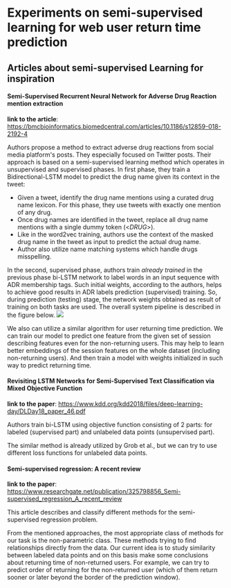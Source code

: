 # Experiments on semi-supervised learning for web user return time prediction
## Articles about semi-supervised Learning for inspiration

#### Semi-Supervised Recurrent Neural Network for Adverse Drug Reaction mention extraction

**link to the article**: https://bmcbioinformatics.biomedcentral.com/articles/10.1186/s12859-018-2192-4

Authors  propose a method to extract adverse drug reactions from social media platform's posts. They especially focused on Twitter posts.
Their approach is based on a semi-supervised learning method which operates in unsupervised and supervised phases.
In first phase, they train a Bidirectional-LSTM model to predict the drug name given its context in the tweet:
- Given a tweet, identify the drug name mentions using a curated drug name lexicon. For this phase, they use tweets with exactly one mention of any drug.
- Once drug names are identified in the tweet, replace all drug name mentions with a single dummy token (<_DRUG_>).
- Like in the word2vec training, authors use the context of the masked drug name in the tweet as input to predict the actual drug name.
- Author also utilize name matching systems which handle drugs misspelling.

In the second, supervised phase, authors train *already trained* in the previous phase bi-LSTM network to label words in an input sequence with ADR membership tags. Such initial weights, according to the authors, helps to achieve good results in ADR labels prediction (supervised) training.
So, during prediction (testing) stage, the network weights obtained as result of training on both tasks are used. The overall system pipeline is described in the figure below.
![](https://media.springernature.com/full/springer-static/image/art:10.1186/s12859-018-2192-4/MediaObjects/12859_2018_2192_Fig1_HTML.png?as=webp)

We also can utilize a similar algorithm for user returning time prediction. We can train our model to predict one feature from the given set of session describing features even for the non-returning users. This may help to learn better embeddings of the session features on the whole dataset (including non-returning users). And then train a model with weights initialized in such way to predict returning time.

#### Revisiting LSTM Networks for Semi-Supervised Text Classification via Mixed Objective Function

**link to the paper**: https://www.kdd.org/kdd2018/files/deep-learning-day/DLDay18_paper_46.pdf

Authors train bi-LSTM using objective function consisting of 2 parts: for labeled (supervised part) and unlabeled data points (unsupervised part).

The similar method is already utilized by Grob et al., but we can try to use different loss functions for unlabeled data points.


####  Semi-supervised regression: A recent review

**link to the paper**: https://www.researchgate.net/publication/325798856_Semi-supervised_regression_A_recent_review

This article describes and classify different methods for the semi-supervised regression problem. 

From the mentioned approaches, the most appropriate class of methods for our task is the non-parametric class. These methods trying to find relationships directly from the data. Our current idea is to study similarity between labeled data points and on this basis make some conclusions about returning time of non-returned users. For example, we can try to predict order of returning for the non-returned user (which of them return sooner or later beyond the border of the prediction window).	
